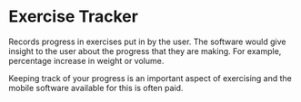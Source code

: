 # Exercise Tracker

Records progress in exercises put in by the user.
The software would give insight to the user about the
progress that they are making. For example, percentage
increase in weight or volume.

Keeping track of your progress is an important aspect of exercising and the 
mobile software available for this is often paid.
